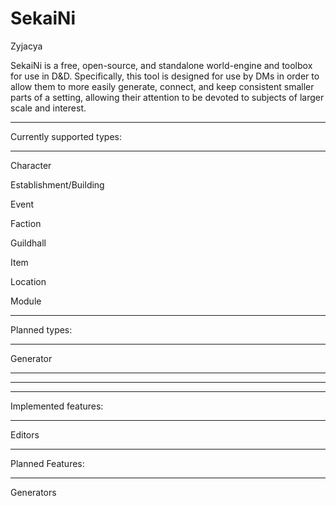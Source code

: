 # SekaiNi
Zyjacya

SekaiNi is a free, open-source, and standalone world-engine and toolbox for use in D&D. Specifically, this tool is designed for use by 
DMs in order to allow them to more easily generate, connect, and keep consistent smaller parts of a setting, allowing their
attention to be devoted to subjects of larger scale and interest.


---------------- ----------------
Currently supported types:
---------------- ----------------
Character

Establishment/Building

Event

Faction

Guildhall

Item

Location

Module

---------------- ----------------
Planned types:
---------------- ----------------
Generator


---------------- ---------------- ---------------- ----------------

---------------- ---------------- ---------------- ----------------


---------------- ----------------
Implemented features:
---------------- ---------------- 
Editors

---------------- ----------------
Planned Features:
---------------- ----------------
Generators


